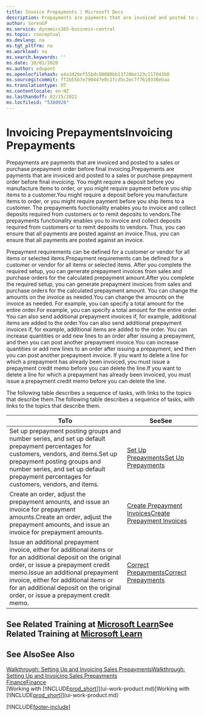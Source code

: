 ```yaml
---
title: Invoice Prepayments | Microsoft Docs
description: Prepayments are payments that are invoiced and posted to a sales or purchase prepayment order before final invoicing. You might require a deposit before you manufacture items to order, or you might require payment before you ship items to a customer. The prepayments functionality enables you to invoice and collect deposits required from customers or to remit deposits to vendors. Thus, you can ensure that all payments are posted against an invoice.
author: SorenGP
ms.service: dynamics365-business-central
ms.topic: conceptual
ms.devlang: na
ms.tgt_pltfrm: na
ms.workload: na
ms.search.keywords: ''
ms.date: 10/01/2020
ms.author: edupont
ms.openlocfilehash: e4a3426ef55bdc08088bb13720be123c117043b8
ms.sourcegitcommit: ff2b55b7e790447e0c1fcd5c2ec7f7610338ebaa
ms.translationtype: HT
ms.contentlocale: en-NZ
ms.lasthandoff: 02/15/2021
ms.locfileid: "5380928"
---
```

# <a name="invoicing-prepayments"></a><span data-ttu-id="77ed4-106">Invoicing Prepayments</span><span class="sxs-lookup"><span data-stu-id="77ed4-106">Invoicing Prepayments</span></span>

<span data-ttu-id="77ed4-107">Prepayments are payments that are invoiced and posted to a sales or purchase prepayment order before final invoicing.</span><span class="sxs-lookup"><span data-stu-id="77ed4-107">Prepayments are payments that are invoiced and posted to a sales or purchase prepayment order before final invoicing.</span></span> <span data-ttu-id="77ed4-108">You might require a deposit before you manufacture items to order, or you might require payment before you ship items to a customer.</span><span class="sxs-lookup"><span data-stu-id="77ed4-108">You might require a deposit before you manufacture items to order, or you might require payment before you ship items to a customer.</span></span> <span data-ttu-id="77ed4-109">The prepayments functionality enables you to invoice and collect deposits required from customers or to remit deposits to vendors.</span><span class="sxs-lookup"><span data-stu-id="77ed4-109">The prepayments functionality enables you to invoice and collect deposits required from customers or to remit deposits to vendors.</span></span> <span data-ttu-id="77ed4-110">Thus, you can ensure that all payments are posted against an invoice.</span><span class="sxs-lookup"><span data-stu-id="77ed4-110">Thus, you can ensure that all payments are posted against an invoice.</span></span>  

 <span data-ttu-id="77ed4-111">Prepayment requirements can be defined for a customer or vendor for all items or selected items.</span><span class="sxs-lookup"><span data-stu-id="77ed4-111">Prepayment requirements can be defined for a customer or vendor for all items or selected items.</span></span> <span data-ttu-id="77ed4-112">After you complete the required setup, you can generate prepayment invoices from sales and purchase orders for the calculated prepayment amount.</span><span class="sxs-lookup"><span data-stu-id="77ed4-112">After you complete the required setup, you can generate prepayment invoices from sales and purchase orders for the calculated prepayment amount.</span></span> <span data-ttu-id="77ed4-113">You can change the amounts on the invoice as needed.</span><span class="sxs-lookup"><span data-stu-id="77ed4-113">You can change the amounts on the invoice as needed.</span></span> <span data-ttu-id="77ed4-114">For example, you can specify a total amount for the entire order.</span><span class="sxs-lookup"><span data-stu-id="77ed4-114">For example, you can specify a total amount for the entire order.</span></span> <span data-ttu-id="77ed4-115">You can also send additional prepayment invoices if, for example, additional items are added to the order.</span><span class="sxs-lookup"><span data-stu-id="77ed4-115">You can also send additional prepayment invoices if, for example, additional items are added to the order.</span></span> <span data-ttu-id="77ed4-116">You can increase quantities or add new lines to an order after issuing a prepayment, and then you can post another prepayment invoice.</span><span class="sxs-lookup"><span data-stu-id="77ed4-116">You can increase quantities or add new lines to an order after issuing a prepayment, and then you can post another prepayment invoice.</span></span> <span data-ttu-id="77ed4-117">If you want to delete a line for which a prepayment has already been invoiced, you must issue a prepayment credit memo before you can delete the line.</span><span class="sxs-lookup"><span data-stu-id="77ed4-117">If you want to delete a line for which a prepayment has already been invoiced, you must issue a prepayment credit memo before you can delete the line.</span></span>  

 <span data-ttu-id="77ed4-118">The following table describes a sequence of tasks, with links to the topics that describe them.</span><span class="sxs-lookup"><span data-stu-id="77ed4-118">The following table describes a sequence of tasks, with links to the topics that describe them.</span></span>

|<span data-ttu-id="77ed4-119">**To**</span><span class="sxs-lookup"><span data-stu-id="77ed4-119">**To**</span></span>|<span data-ttu-id="77ed4-120">**See**</span><span class="sxs-lookup"><span data-stu-id="77ed4-120">**See**</span></span>|  
|------------|-------------|  
|<span data-ttu-id="77ed4-121">Set up prepayment posting groups and number series, and set up default prepayment percentages for customers, vendors, and items.</span><span class="sxs-lookup"><span data-stu-id="77ed4-121">Set up prepayment posting groups and number series, and set up default prepayment percentages for customers, vendors, and items.</span></span>|[<span data-ttu-id="77ed4-122">Set Up Prepayments</span><span class="sxs-lookup"><span data-stu-id="77ed4-122">Set Up Prepayments</span></span>](finance-set-up-prepayments.md)|
|<span data-ttu-id="77ed4-123">Create an order, adjust the prepayment amounts, and issue an invoice for prepayment amounts.</span><span class="sxs-lookup"><span data-stu-id="77ed4-123">Create an order, adjust the prepayment amounts, and issue an invoice for prepayment amounts.</span></span>|[<span data-ttu-id="77ed4-124">Create Prepayment Invoices</span><span class="sxs-lookup"><span data-stu-id="77ed4-124">Create Prepayment Invoices</span></span>](finance-how-to-create-prepayment-invoices.md)|  
|<span data-ttu-id="77ed4-125">Issue an additional prepayment invoice, either for additional items or for an additional deposit on the original order, or issue a prepayment credit memo.</span><span class="sxs-lookup"><span data-stu-id="77ed4-125">Issue an additional prepayment invoice, either for additional items or for an additional deposit on the original order, or issue a prepayment credit memo.</span></span>|[<span data-ttu-id="77ed4-126">Correct Prepayments</span><span class="sxs-lookup"><span data-stu-id="77ed4-126">Correct Prepayments</span></span>](finance-how-to-correct-prepayments.md)|  

## <a name="see-related-training-at-microsoft-learn"></a><span data-ttu-id="77ed4-127">See Related Training at [Microsoft Learn](/learn/modules/prepayment-invoices-dynamics-365-business-central/index)</span><span class="sxs-lookup"><span data-stu-id="77ed4-127">See Related Training at [Microsoft Learn](/learn/modules/prepayment-invoices-dynamics-365-business-central/index)</span></span>

## <a name="see-also"></a><span data-ttu-id="77ed4-128">See Also</span><span class="sxs-lookup"><span data-stu-id="77ed4-128">See Also</span></span>

[<span data-ttu-id="77ed4-129">Walkthrough: Setting Up and Invoicing Sales Prepayments</span><span class="sxs-lookup"><span data-stu-id="77ed4-129">Walkthrough: Setting Up and Invoicing Sales Prepayments</span></span>](walkthrough-setting-up-and-invoicing-sales-prepayments.md)  
[<span data-ttu-id="77ed4-130">Finance</span><span class="sxs-lookup"><span data-stu-id="77ed4-130">Finance</span></span>](finance.md)  
<span data-ttu-id="77ed4-131">[Working with [!INCLUDE[prod_short](includes/prod_short.md)]](ui-work-product.md)</span><span class="sxs-lookup"><span data-stu-id="77ed4-131">[Working with [!INCLUDE[prod_short](includes/prod_short.md)]](ui-work-product.md)</span></span>  


[!INCLUDE[footer-include](includes/footer-banner.md)]